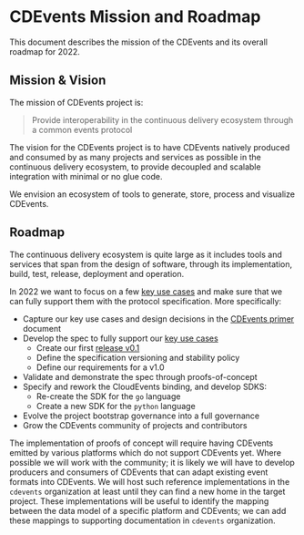 <!--
---
linkTitle: "Roadmap"
weight: 40
icon: "fa-solid fa-map"
hide_summary: true
toc_hide: true
description: >
    Mission and Roadmap
---
-->
# CDEvents Mission and Roadmap

This document describes the mission of the CDEvents and its overall roadmap for 2022.

## Mission & Vision

The mission of CDEvents project is:

> Provide interoperability in the continuous delivery ecosystem through a common events protocol

The vision for the CDEvents project is to have CDEvents natively produced and consumed by
as many projects and services as possible in the continuous delivery ecosystem, to provide
decoupled and scalable integration with minimal or no glue code.

We envision an ecosystem of tools to generate, store, process and visualize CDEvents.

## Roadmap

The continuous delivery ecosystem is quite large as it includes tools and services that span
from the design of software, through its implementation, build, test, release, deployment and
operation.

In 2022 we want to focus on a few [key use cases](./primer/_index.md#use-cases) and make sure that we can fully support
them with the protocol specification. More specifically:

- Capture our key use cases and design decisions in the [CDEvents primer](./primer/_index.md) document
- Develop the spec to fully support our [key use cases](./primer/_index.md#use-cases)
  - Create our first [release v0.1](https://github.com/orgs/cdevents/projects/1)
  - Define the specification versioning and stability policy
  - Define our requirements for a v1.0
- Validate and demonstrate the spec through proofs-of-concept
- Specify and rework the CloudEvents binding, and develop SDKS:
  - Re-create the SDK for the `go` language
  - Create a new SDK for the `python` language
- Evolve the project bootstrap governance into a full governance
- Grow the CDEvents community of projects and contributors

The implementation of proofs of concept will require having CDEvents emitted by various platforms
which do not support CDEvents yet. Where possible we will work with the community; it is likely we
will have to develop producers and consumers of CDEvents that can adapt existing event formats into
CDEvents. We will host such reference implementations in the `cdevents` organization at least until
they can find a new home in the target project.
These implementations will be useful to identify the mapping between the data model of a specific
platform and CDEvents; we can add these mappings to supporting documentation in `cdevents` organization.
